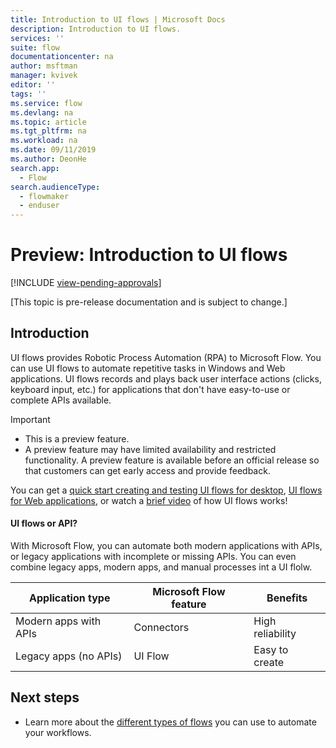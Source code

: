 ```yaml
---
title: Introduction to UI flows | Microsoft Docs
description: Introduction to UI flows.
services: ''
suite: flow
documentationcenter: na
author: msftman
manager: kvivek
editor: ''
tags: ''
ms.service: flow
ms.devlang: na
ms.topic: article
ms.tgt_pltfrm: na
ms.workload: na
ms.date: 09/11/2019
ms.author: DeonHe
search.app: 
  - Flow
search.audienceType: 
  - flowmaker
  - enduser
---
```

# Preview: Introduction to UI flows
[!INCLUDE [view-pending-approvals](../includes/cc-rebrand.md)]

[This topic is pre-release documentation and is subject to change.]


## Introduction

UI flows provides Robotic Process Automation (RPA) to Microsoft Flow. You can use UI flows to automate repetitive tasks in Windows and Web applications. UI flows records and plays back user interface actions (clicks, keyboard input, etc.) for applications that don't have easy-to-use or complete APIs available.

>[!IMPORTANT]
> - This is a preview feature.
> - A preview feature may have limited availability and restricted functionality. A preview feature is available before an official release so that customers can get early access and provide feedback.

<!--## UI flows overview

You will find your UI flows alongside automated, button, scheduled and business process flows in **My flows** tab. -->

You can get a [quick start creating and testing UI flows for desktop](create-desktop.md), [UI flows for Web applications](create-web.md), or watch a [brief video](https://youtu.be/hCuxuUaGC6Y) of how UI flows works!  

<!-- ![UI flows overview](../media/overview-ui-flows/4b8017d4074862ae72aa96bbd60ec476.png "UI flows overview")  -->


#### UI flows or API?

With Microsoft Flow, you can automate both modern applications with APIs, or legacy applications with incomplete or missing APIs. You can even combine legacy apps, modern apps, and manual processes int a UI flolw.

| **Application type**      | **Microsoft Flow feature** | **Benefits**     |
|---------------------------|----------------------------|------------------|
| Modern apps with APIs| Connectors                 | High reliability |
| Legacy apps (no APIs)          | UI Flow                    | Easy to create   |


## Next steps

- Learn more about the [different types of flows](..\getting-started.md#types-of-flows) you can use to automate your workflows.

<!--Todo-->

